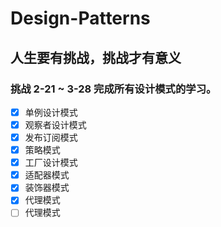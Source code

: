 # Design-Patterns

## 人生要有挑战，挑战才有意义

### 挑战 2-21 ~ 3-28 完成所有设计模式的学习。

- [x] 单例设计模式
- [x] 观察者设计模式
- [x] 发布订阅模式
- [x] 策略模式
- [x] 工厂设计模式
- [x] 适配器模式
- [x] 装饰器模式
- [x] 代理模式
- [ ] 代理模式